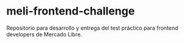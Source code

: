 # meli-frontend-challenge
Repositorio para desarrollo y entrega del test práctico para frontend developers de Mercado Libre.
